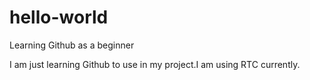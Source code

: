 # hello-world
Learning Github as a beginner

I am just learning Github to use in my project.I am using RTC currently.
